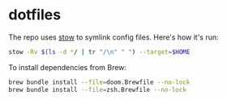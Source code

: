 # dotfiles

The repo uses [stow](https://www.gnu.org/software/stow) to symlink config files.
Here's how it's run:

```sh
stow -Rv $(ls -d */ | tr "/\n" " ") --target=$HOME
```

To install dependencies from Brew:


``` sh
brew bundle install --file=doom.Brewfile --no-lock
brew bundle install --file=zsh.Brewfile --no-lock
```
